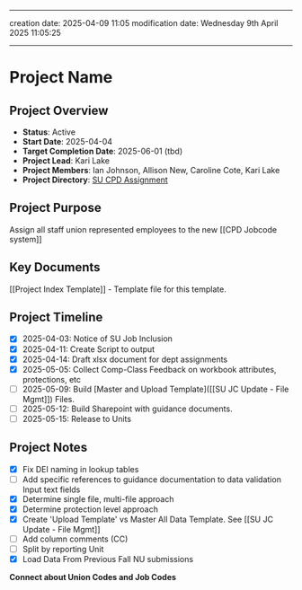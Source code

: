 
---
creation date: 2025-04-09 11:05
modification date: Wednesday 9th April 2025 11:05:25 

---

# Project Name
## Project Overview
- **Status**: Active
- **Start Date**: 2025-04-04
- **Target Completion Date**: 2025-06-01 (tbd)
- **Project Lead**: Kari Lake
- **Project Members**: Ian Johnson, Allison New, Caroline Cote, Kari Lake
- **Project Directory**:  [SU CPD Assignment](file:////C:/Users/ijohnson/OneDrive%20-%20University%20of%20Vermont/Documents/projects/su_cpd_assignment/) 
## Project Purpose
Assign all staff union represented employees to the new [[CPD Jobcode system]]
## Key Documents
[[Project Index Template]] - Template file for this template.

## Project Timeline
- [x] 2025-04-03: Notice of SU Job Inclusion
- [x] 2025-04-11: Create Script to output
- [x] 2025-04-14: Draft xlsx document for dept assignments
- [x] 2025-05-05: Collect Comp-Class Feedback on workbook attributes, protections, etc
- [ ] 2025-05-09: Build [Master and Upload Template]([[SU JC Update - File Mgmt]]) Files. 
- [ ] 2025-05-12: Build Sharepoint with guidance documents. 
- [ ] 2025-05-15: Release to Units

## Project Notes
- [x] Fix DEI naming in lookup tables
- [ ] Add specific references to guidance documentation to data validation Input text fields
- [x] Determine single file, multi-file approach
- [x] Determine protection level approach
- [x] Create 'Upload Template' vs Master All Data Template. See [[SU JC Update - File Mgmt]]
- [ ] Add column comments (CC)
- [ ] Split by reporting Unit
- [x] Load Data From Previous Fall NU submissions

**Connect about Union Codes and Job Codes**
         